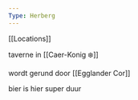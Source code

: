 ```yaml
---
Type: Herberg
---
```

[[Locations]]

taverne in [[Caer-Konig ❄️]]

wordt gerund door [[Egglander Cor]]

bier is hier super duur